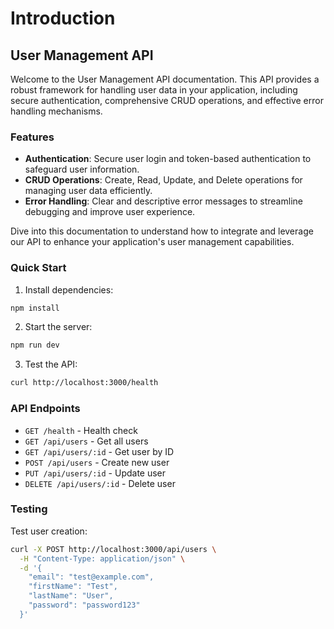 # Introduction

## User Management API

Welcome to the User Management API documentation. This API provides a robust framework for handling user data in your application, including secure authentication, comprehensive CRUD operations, and effective error handling mechanisms.

### Features

* **Authentication**: Secure user login and token-based authentication to safeguard user information.
* **CRUD Operations**: Create, Read, Update, and Delete operations for managing user data efficiently.
* **Error Handling**: Clear and descriptive error messages to streamline debugging and improve user experience.

Dive into this documentation to understand how to integrate and leverage our API to enhance your application's user management capabilities.

### Quick Start

1. Install dependencies:

```bash
npm install
```

2. Start the server:

```bash
npm run dev
```

3. Test the API:

```bash
curl http://localhost:3000/health
```

### API Endpoints

* `GET /health` - Health check
* `GET /api/users` - Get all users
* `GET /api/users/:id` - Get user by ID
* `POST /api/users` - Create new user
* `PUT /api/users/:id` - Update user
* `DELETE /api/users/:id` - Delete user

### Testing

Test user creation:

```bash
curl -X POST http://localhost:3000/api/users \
  -H "Content-Type: application/json" \
  -d '{
    "email": "test@example.com",
    "firstName": "Test",
    "lastName": "User",
    "password": "password123"
  }'
```
